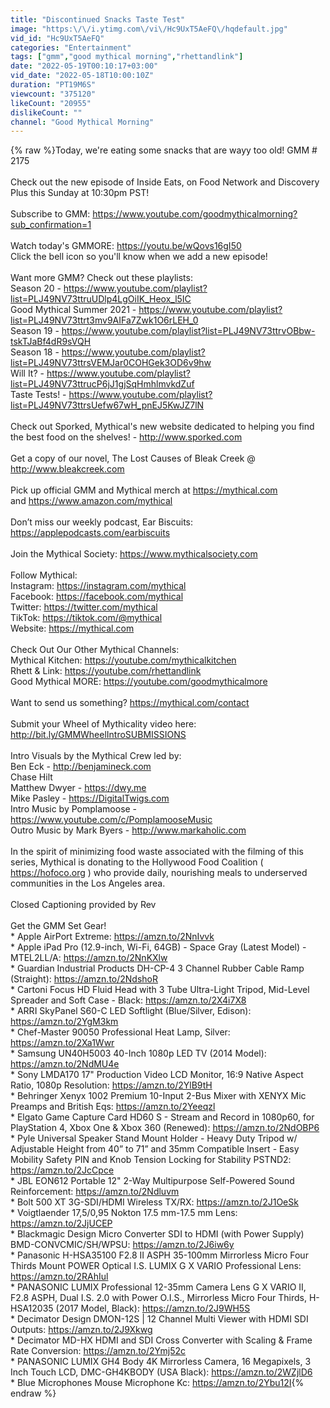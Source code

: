 ```yaml
---
title: "Discontinued Snacks Taste Test"
image: "https:\/\/i.ytimg.com\/vi\/Hc9UxT5AeFQ\/hqdefault.jpg"
vid_id: "Hc9UxT5AeFQ"
categories: "Entertainment"
tags: ["gmm","good mythical morning","rhettandlink"]
date: "2022-05-19T00:10:17+03:00"
vid_date: "2022-05-18T10:00:10Z"
duration: "PT19M6S"
viewcount: "375120"
likeCount: "20955"
dislikeCount: ""
channel: "Good Mythical Morning"
---
```

{% raw %}Today, we're eating some snacks that are wayy too old! GMM # 2175<br /><br />Check out the new episode of Inside Eats, on Food Network and Discovery Plus this Sunday at 10:30pm PST!<br /><br />Subscribe to GMM: <a rel="nofollow" target="blank" href="https://www.youtube.com/goodmythicalmorning?sub_confirmation=1">https://www.youtube.com/goodmythicalmorning?sub_confirmation=1</a><br /><br />Watch today's GMMORE: <a rel="nofollow" target="blank" href="https://youtu.be/wQovs16gI50">https://youtu.be/wQovs16gI50</a><br />Click the bell icon so you'll know when we add a new episode!<br /><br />Want more GMM? Check out these playlists:<br />Season 20 - <a rel="nofollow" target="blank" href="https://www.youtube.com/playlist?list=PLJ49NV73ttruUDlp4LgOiIK_Heox_l5IC">https://www.youtube.com/playlist?list=PLJ49NV73ttruUDlp4LgOiIK_Heox_l5IC</a><br />Good Mythical Summer 2021 - <a rel="nofollow" target="blank" href="https://www.youtube.com/playlist?list=PLJ49NV73ttrt3mv9AIFa7Zwk1O6rLEH_0">https://www.youtube.com/playlist?list=PLJ49NV73ttrt3mv9AIFa7Zwk1O6rLEH_0</a><br />Season 19 - <a rel="nofollow" target="blank" href="https://www.youtube.com/playlist?list=PLJ49NV73ttrvOBbw-tskTJaBf4dR9sVQH">https://www.youtube.com/playlist?list=PLJ49NV73ttrvOBbw-tskTJaBf4dR9sVQH</a><br />Season 18 - <a rel="nofollow" target="blank" href="https://www.youtube.com/playlist?list=PLJ49NV73ttrsVEMJar0COHGek3OD6v9hw">https://www.youtube.com/playlist?list=PLJ49NV73ttrsVEMJar0COHGek3OD6v9hw</a><br />Will It? - <a rel="nofollow" target="blank" href="https://www.youtube.com/playlist?list=PLJ49NV73ttrucP6jJ1gjSqHmhlmvkdZuf">https://www.youtube.com/playlist?list=PLJ49NV73ttrucP6jJ1gjSqHmhlmvkdZuf</a><br />Taste Tests! - <a rel="nofollow" target="blank" href="https://www.youtube.com/playlist?list=PLJ49NV73ttrsUefw67wH_pnEJ5KwJZ7lN">https://www.youtube.com/playlist?list=PLJ49NV73ttrsUefw67wH_pnEJ5KwJZ7lN</a><br /><br />Check out Sporked, Mythical's new website dedicated to helping you find the best food on the shelves! - <a rel="nofollow" target="blank" href="http://www.sporked.com">http://www.sporked.com</a><br /><br />Get a copy of our novel, The Lost Causes of Bleak Creek @ <a rel="nofollow" target="blank" href="http://www.bleakcreek.com">http://www.bleakcreek.com</a><br /><br />Pick up official GMM and Mythical merch at <a rel="nofollow" target="blank" href="https://mythical.com">https://mythical.com</a><br />and <a rel="nofollow" target="blank" href="https://www.amazon.com/mythical">https://www.amazon.com/mythical</a><br /><br />Don’t miss our weekly podcast, Ear Biscuits: <a rel="nofollow" target="blank" href="https://applepodcasts.com/earbiscuits">https://applepodcasts.com/earbiscuits</a><br /><br />Join the Mythical Society: <a rel="nofollow" target="blank" href="https://www.mythicalsociety.com">https://www.mythicalsociety.com</a><br /><br />Follow Mythical:<br />Instagram: <a rel="nofollow" target="blank" href="https://instagram.com/mythical">https://instagram.com/mythical</a><br />Facebook: <a rel="nofollow" target="blank" href="https://facebook.com/mythical">https://facebook.com/mythical</a><br />Twitter: <a rel="nofollow" target="blank" href="https://twitter.com/mythical">https://twitter.com/mythical</a><br />TikTok: <a rel="nofollow" target="blank" href="https://tiktok.com/@mythical">https://tiktok.com/@mythical</a><br />Website: <a rel="nofollow" target="blank" href="https://mythical.com">https://mythical.com</a><br /><br />Check Out Our Other Mythical Channels:<br />Mythical Kitchen: <a rel="nofollow" target="blank" href="https://youtube.com/mythicalkitchen">https://youtube.com/mythicalkitchen</a><br />Rhett &amp; Link: <a rel="nofollow" target="blank" href="https://youtube.com/rhettandlink">https://youtube.com/rhettandlink</a><br />Good Mythical MORE: <a rel="nofollow" target="blank" href="https://youtube.com/goodmythicalmore">https://youtube.com/goodmythicalmore</a><br /><br />Want to send us something? <a rel="nofollow" target="blank" href="https://mythical.com/contact">https://mythical.com/contact</a><br /><br />Submit your Wheel of Mythicality video here: <a rel="nofollow" target="blank" href="http://bit.ly/GMMWheelIntroSUBMISSIONS">http://bit.ly/GMMWheelIntroSUBMISSIONS</a><br /><br />Intro Visuals by the Mythical Crew led by:<br />Ben Eck - <a rel="nofollow" target="blank" href="http://benjamineck.com">http://benjamineck.com</a><br />Chase Hilt<br />Matthew Dwyer - <a rel="nofollow" target="blank" href="https://dwy.me">https://dwy.me</a><br />Mike Pasley - <a rel="nofollow" target="blank" href="https://DigitalTwigs.com">https://DigitalTwigs.com</a><br />Intro Music by Pomplamoose - <a rel="nofollow" target="blank" href="https://www.youtube.com/c/PomplamooseMusic">https://www.youtube.com/c/PomplamooseMusic</a><br />Outro Music by Mark Byers - <a rel="nofollow" target="blank" href="http://www.markaholic.com">http://www.markaholic.com</a><br /><br />In the spirit of minimizing food waste associated with the filming of this series, Mythical is donating to the Hollywood Food Coalition ( <a rel="nofollow" target="blank" href="https://hofoco.org">https://hofoco.org</a> ) who provide daily, nourishing meals to underserved communities in the Los Angeles area.<br /><br />Closed Captioning provided by Rev<br /><br />Get the GMM Set Gear!<br />* Apple AirPort Extreme: <a rel="nofollow" target="blank" href="https://amzn.to/2NnIvvk">https://amzn.to/2NnIvvk</a><br />* Apple iPad Pro (12.9-inch, Wi-Fi, 64GB) - Space Gray (Latest Model) - MTEL2LL/A: <a rel="nofollow" target="blank" href="https://amzn.to/2NnKXlw">https://amzn.to/2NnKXlw</a><br />* Guardian Industrial Products DH-CP-4 3 Channel Rubber Cable Ramp (Straight): <a rel="nofollow" target="blank" href="https://amzn.to/2NdshoR">https://amzn.to/2NdshoR</a><br />* Cartoni Focus HD Fluid Head with 3 Tube Ultra-Light Tripod, Mid-Level Spreader and Soft Case - Black: <a rel="nofollow" target="blank" href="https://amzn.to/2X4i7X8">https://amzn.to/2X4i7X8</a><br />* ARRI SkyPanel S60-C LED Softlight (Blue/Silver, Edison): <a rel="nofollow" target="blank" href="https://amzn.to/2YgM3km">https://amzn.to/2YgM3km</a><br />* Chef-Master 90050 Professional Heat Lamp, Silver: <a rel="nofollow" target="blank" href="https://amzn.to/2Xa1Wwr">https://amzn.to/2Xa1Wwr</a><br />* Samsung UN40H5003 40-Inch 1080p LED TV (2014 Model): <a rel="nofollow" target="blank" href="https://amzn.to/2NdMU4e">https://amzn.to/2NdMU4e</a><br />* Sony LMDA170 17&quot; Production Video LCD Monitor, 16:9 Native Aspect Ratio, 1080p Resolution: <a rel="nofollow" target="blank" href="https://amzn.to/2YlB9tH">https://amzn.to/2YlB9tH</a><br />* Behringer Xenyx 1002 Premium 10-Input 2-Bus Mixer with XENYX Mic Preamps and British Eqs: <a rel="nofollow" target="blank" href="https://amzn.to/2Yeeqzl">https://amzn.to/2Yeeqzl</a><br />* Elgato Game Capture Card HD60 S - Stream and Record in 1080p60, for PlayStation 4, Xbox One &amp; Xbox 360 (Renewed): <a rel="nofollow" target="blank" href="https://amzn.to/2NdOBP6">https://amzn.to/2NdOBP6</a><br />* Pyle Universal Speaker Stand Mount Holder - Heavy Duty Tripod w/ Adjustable Height from 40” to 71” and 35mm Compatible Insert - Easy Mobility Safety PIN and Knob Tension Locking for Stability PSTND2: <a rel="nofollow" target="blank" href="https://amzn.to/2JcCpce">https://amzn.to/2JcCpce</a><br />* JBL EON612 Portable 12&quot; 2-Way Multipurpose Self-Powered Sound Reinforcement: <a rel="nofollow" target="blank" href="https://amzn.to/2Ndluvm">https://amzn.to/2Ndluvm</a><br />* Bolt 500 XT 3G-SDI/HDMI Wireless TX/RX: <a rel="nofollow" target="blank" href="https://amzn.to/2J1OeSk">https://amzn.to/2J1OeSk</a><br />* Voigtlaender 17,5/0,95 Nokton 17.5 mm-17.5 mm Lens: <a rel="nofollow" target="blank" href="https://amzn.to/2JjUCEP">https://amzn.to/2JjUCEP</a><br />* Blackmagic Design Micro Converter SDI to HDMI (with Power Supply) BMD-CONVCMIC/SH/WPSU: <a rel="nofollow" target="blank" href="https://amzn.to/2J6iw6y">https://amzn.to/2J6iw6y</a><br />* Panasonic H-HSA35100 F2.8 II ASPH 35-100mm Mirrorless Micro Four Thirds Mount POWER Optical I.S. LUMIX G X VARIO Professional Lens: <a rel="nofollow" target="blank" href="https://amzn.to/2RAhIul">https://amzn.to/2RAhIul</a><br />* PANASONIC LUMIX Professional 12-35mm Camera Lens G X VARIO II, F2.8 ASPH, Dual I.S. 2.0 with Power O.I.S., Mirrorless Micro Four Thirds, H-HSA12035 (2017 Model, Black): <a rel="nofollow" target="blank" href="https://amzn.to/2J9WH5S">https://amzn.to/2J9WH5S</a><br />* Decimator Design DMON-12S | 12 Channel Multi Viewer with HDMI SDI Outputs: <a rel="nofollow" target="blank" href="https://amzn.to/2J9Xkwg">https://amzn.to/2J9Xkwg</a><br />* Decimator MD-HX HDMI and SDI Cross Converter with Scaling &amp; Frame Rate Conversion: <a rel="nofollow" target="blank" href="https://amzn.to/2Ymj52c">https://amzn.to/2Ymj52c</a><br />* PANASONIC LUMIX GH4 Body 4K Mirrorless Camera, 16 Megapixels, 3 Inch Touch LCD, DMC-GH4KBODY (USA Black): <a rel="nofollow" target="blank" href="https://amzn.to/2WZjlD6">https://amzn.to/2WZjlD6</a><br />* Blue Microphones Mouse Microphone Kc: <a rel="nofollow" target="blank" href="https://amzn.to/2Ybu12I">https://amzn.to/2Ybu12I</a>{% endraw %}
